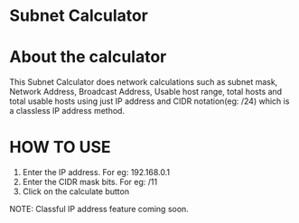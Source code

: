 <h1>Subnet Calculator </h1>


# About the calculator

This Subnet Calculator does network calculations such as subnet mask, Network Address, Broadcast Address, Usable host range, total hosts and total usable hosts using just IP address and CIDR notation(eg: /24) which is a classless IP address method.

# HOW TO USE
1. Enter the IP address. For eg: 192.168.0.1
2. Enter the CIDR mask bits. For eg: /11
3. Click on the calculate button

NOTE: Classful IP address feature coming soon.
